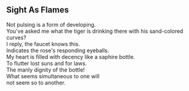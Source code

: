 Sight As Flames
---------------
Not pulsing is a form of developing.  
You've asked me what the tiger is drinking there with his sand-colored curves?  
I reply, the faucet knows this.  
Indicates the rose's responding eyeballs.  
My heart is filled with decency like a saphire bottle.  
To flutter lost suns and for laws.  
The manly dignity of the bottle!  
What seems simultaneous to one will  
not seem so to another.  

